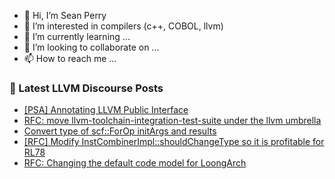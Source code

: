 - 👋 Hi, I’m Sean Perry
- 👀 I’m interested in compilers (c++, COBOL, llvm)
- 🌱 I’m currently learning ...
- 💞️ I’m looking to collaborate on ...
- 📫 How to reach me ...

<!---
s66perry/s66perry is a ✨ special ✨ repository because its `README.md` (this file) appears on your GitHub profile.
You can click the Preview link to take a look at your changes.
--->
### 📕 Latest LLVM Discourse Posts

<!-- DISCOURSE-LLVM:START -->
- [[PSA] Annotating LLVM Public Interface](https://discourse.llvm.org/t/psa-annotating-llvm-public-interface/85307#post_5)
- [RFC: move llvm-toolchain-integration-test-suite under the llvm umbrella](https://discourse.llvm.org/t/rfc-move-llvm-toolchain-integration-test-suite-under-the-llvm-umbrella/85063#post_6)
- [Convert type of scf::ForOp initArgs and results](https://discourse.llvm.org/t/convert-type-of-scf-forop-initargs-and-results/85320#post_2)
- [[RFC] Modify InstCombinerImpl::shouldChangeType so it is profitable for RL78](https://discourse.llvm.org/t/rfc-modify-instcombinerimpl-shouldchangetype-so-it-is-profitable-for-rl78/85324#post_3)
- [RFC: Changing the default code model for LoongArch](https://discourse.llvm.org/t/rfc-changing-the-default-code-model-for-loongarch/85317#post_2)
<!-- DISCOURSE-LLVM:END -->
